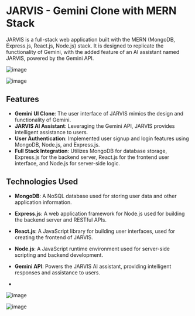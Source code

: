 # JARVIS - Gemini Clone with MERN Stack

JARVIS is a full-stack web application built with the MERN (MongoDB, Express.js, React.js, Node.js) stack. It is designed to replicate the functionality of Gemini, with the added feature of an AI assistant named JARVIS, powered by the Gemini API.

  ![image](https://github.com/Ashif-107/Jarvis---a-AI-Clone/assets/144139175/35d28eae-d600-4c2a-b2d2-6be844daf4b6)

![image](https://github.com/Ashif-107/Jarvis---a-AI-Clone/assets/144139175/bf490990-ea2c-45a3-a8b6-1152add6ed8c)


## Features

- **Gemini UI Clone**: The user interface of JARVIS mimics the design and functionality of Gemini.
- **JARVIS AI Assistant**: Leveraging the Gemini API, JARVIS provides intelligent assistance to users.
- **User Authentication**: Implemented user signup and login features using MongoDB, Node.js, and Express.js.
- **Full Stack Integration**: Utilizes MongoDB for database storage, Express.js for the backend server, React.js for the frontend user interface, and Node.js for server-side logic.


## Technologies Used

- **MongoDB**: A NoSQL database used for storing user data and other application information.
- **Express.js**: A web application framework for Node.js used for building the backend server and RESTful APIs.
- **React.js**: A JavaScript library for building user interfaces, used for creating the frontend of JARVIS.
- **Node.js**: A JavaScript runtime environment used for server-side scripting and backend development.
- **Gemini API**: Powers the JARVIS AI assistant, providing intelligent responses and assistance to users.

- 


![image](https://github.com/Ashif-107/Jarvis---a-AI-Clone/assets/144139175/53ed5c18-2119-4e30-ab8e-a3dc85fd2c77)

![image](https://github.com/Ashif-107/Jarvis---a-AI-Clone/assets/144139175/71a60405-e206-4ac2-b8be-bf2cc6edf865)
